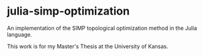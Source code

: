 # julia-simp-optimization
An implementation of the SIMP topological optimization method in the Julia language.

This work is for my Master's Thesis at the University of Kansas.